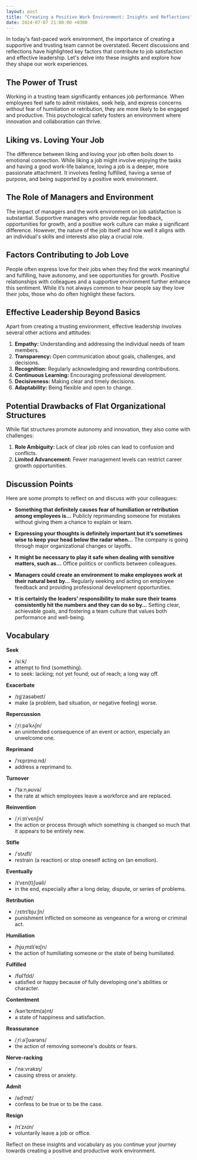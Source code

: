 ```yaml
---
layout: post
title: "Creating a Positive Work Environment: Insights and Reflections"
date: 2024-07-07 21:00:00 +0300
---
```


In today's fast-paced work environment, the importance of creating a supportive and trusting team cannot be overstated. Recent discussions and reflections have highlighted key factors that contribute to job satisfaction and effective leadership. Let's delve into these insights and explore how they shape our work experiences.

## The Power of Trust

Working in a trusting team significantly enhances job performance. When employees feel safe to admit mistakes, seek help, and express concerns without fear of humiliation or retribution, they are more likely to be engaged and productive. This psychological safety fosters an environment where innovation and collaboration can thrive.

## Liking vs. Loving Your Job

The difference between liking and loving your job often boils down to emotional connection. While liking a job might involve enjoying the tasks and having a good work-life balance, loving a job is a deeper, more passionate attachment. It involves feeling fulfilled, having a sense of purpose, and being supported by a positive work environment.

## The Role of Managers and Environment

The impact of managers and the work environment on job satisfaction is substantial. Supportive managers who provide regular feedback, opportunities for growth, and a positive work culture can make a significant difference. However, the nature of the job itself and how well it aligns with an individual's skills and interests also play a crucial role.

## Factors Contributing to Job Love

People often express love for their jobs when they find the work meaningful and fulfilling, have autonomy, and see opportunities for growth. Positive relationships with colleagues and a supportive environment further enhance this sentiment. While it’s not always common to hear people say they love their jobs, those who do often highlight these factors.

## Effective Leadership Beyond Basics

Apart from creating a trusting environment, effective leadership involves several other actions and attitudes:

1. **Empathy:** Understanding and addressing the individual needs of team members.
2. **Transparency:** Open communication about goals, challenges, and decisions.
3. **Recognition:** Regularly acknowledging and rewarding contributions.
4. **Continuous Learning:** Encouraging professional development.
5. **Decisiveness:** Making clear and timely decisions.
6. **Adaptability:** Being flexible and open to change.

## Potential Drawbacks of Flat Organizational Structures

While flat structures promote autonomy and innovation, they also come with challenges:

1. **Role Ambiguity:** Lack of clear job roles can lead to confusion and conflicts.
2. **Limited Advancement:** Fewer management levels can restrict career growth opportunities.

## Discussion Points

Here are some prompts to reflect on and discuss with your colleagues:

- **Something that definitely causes fear of humiliation or retribution among employees is…**
  Publicly reprimanding someone for mistakes without giving them a chance to explain or learn.

- **Expressing your thoughts is definitely important but it’s sometimes wise to keep your head below the radar when…**
  The company is going through major organizational changes or layoffs.

- **It might be necessary to play it safe when dealing with sensitive matters, such as…**
  Office politics or conflicts between colleagues.

- **Managers could create an environment to make employees work at their natural best by…**
  Regularly seeking and acting on employee feedback and providing professional development opportunities.

- **It is certainly the leaders’ responsibility to make sure their teams consistently hit the numbers and they can do so by…**
  Setting clear, achievable goals, and fostering a team culture that values both performance and well-being.

## Vocabulary

**Seek**
* /siːk/
* attempt to find (something).
* to seek: lacking; not yet found; out of reach; a long way off.

**Exacerbate**
* /ɪɡˈzasəbeɪt/
* make (a problem, bad situation, or negative feeling) worse.

**Repercussion**
* /ˌriːpəˈkʌʃn/
* an unintended consequence of an event or action, especially an unwelcome one.

**Reprimand**
* /ˈrɛprɪmɑːnd/
* address a reprimand to.

**Turnover**
* /ˈtəːnˌəʊvə/
* the rate at which employees leave a workforce and are replaced.

**Reinvention**
* /ˌriːɪnˈvɛnʃn/
* the action or process through which something is changed so much that it appears to be entirely new.

**Stifle**
* /ˈstʌɪfl/
* restrain (a reaction) or stop oneself acting on (an emotion).

**Eventually**
* /ɪˈvɛn(t)ʃʊəli/
* in the end, especially after a long delay, dispute, or series of problems.

**Retribution**
* /ˌrɛtrɪˈbjuːʃn/
* punishment inflicted on someone as vengeance for a wrong or criminal act.

**Humiliation**
* /hjʊˌmɪlɪˈeɪʃn/
* the action of humiliating someone or the state of being humiliated.

**Fulfilled**
* /fʊlˈfɪld/
* satisfied or happy because of fully developing one's abilities or character.

**Contentment**
* /kənˈtɛntm(ə)nt/
* a state of happiness and satisfaction.

**Reassurance**
* /ˌriːəˈʃʊərəns/
* the action of removing someone's doubts or fears.

**Nerve-racking**
* /ˈnəːvrakɪŋ/
* causing stress or anxiety.

**Admit**
* /ədˈmɪt/
* confess to be true or to be the case.

**Resign**
* /rɪˈzʌɪn/
* voluntarily leave a job or office.

Reflect on these insights and vocabulary as you continue your journey towards creating a positive and productive work environment.